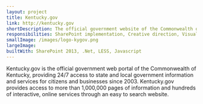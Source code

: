 ```yaml
---
layout: project
title: Kentucky.gov
link: http://kentucky.gov
shortDescription: The official government website of the C​ommonwealth of Kentucky​, providing 1,000,000 pages of information and hundreds of online services​.​
responsibilities: SharePoint implementation, Creative direction, Visual design, HTML/CSS templates, Research, Responsive design
smallImage: /images/logo-kygov.png
largeImage:
builtWith: SharePoint 2013, .Net, LESS, Javascript
---
```


Kentucky.gov is the official government web portal of the C​ommonwealth of Kentucky​, providing 24/7 access to state and local governmen​t information and services for citizens and businesses since 2003. Kentucky.gov provides access to more than 1,000,000 pages of information and hundreds of interactive, online services​ through an easy to search website.
